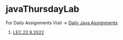 # javaThursdayLab
For Daily Assignments Visit -> [Daily Java Assignments](https://github.com/DhruvBhirud/dailyJavaAssignments)
1. [LEC.22.9.2022](https://github.com/DhruvBhirud/javaThursdayLab/tree/main/01.LEC.22.9.2022)
